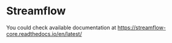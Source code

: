 Streamflow
==========

You could check available documentation at https://streamflow-core.readthedocs.io/en/latest/
